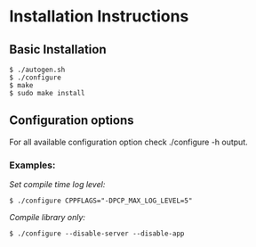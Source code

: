 Installation Instructions
=========================

Basic Installation
------------------

    $ ./autogen.sh
    $ ./configure
    $ make
    $ sudo make install

Configuration options
---------------------

For all available configuration option check ./configure -h output.

### Examples: ###

*Set compile time log level:*

    $ ./configure CPPFLAGS="-DPCP_MAX_LOG_LEVEL=5"

*Compile library only:*

    $ ./configure --disable-server --disable-app
